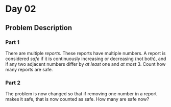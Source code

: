 # Day 02
## Problem Description
### Part 1
There are multiple *reports*. These reports have multiple numbers. A report is considered *safe* if it is continuously increasing or decreasing (not both), and if any two adjacent numbers differ by *at least* one and *at most* 3. Count how many reports are safe.

### Part 2
The problem is now changed so that if removing one number in a report makes it safe, that is now counted as safe. How many are safe now?